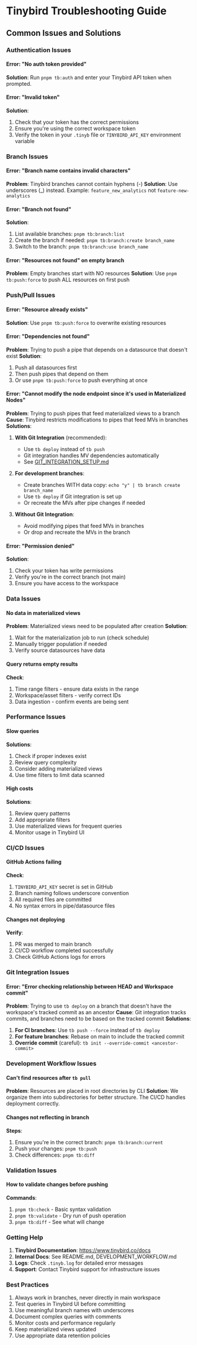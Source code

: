 # Tinybird Troubleshooting Guide

## Common Issues and Solutions

### Authentication Issues

#### Error: "No auth token provided"

**Solution**: Run `pnpm tb:auth` and enter your Tinybird API token when prompted.

#### Error: "Invalid token"

**Solution**:

1. Check that your token has the correct permissions
2. Ensure you're using the correct workspace token
3. Verify the token in your `.tinyb` file or `TINYBIRD_API_KEY` environment variable

### Branch Issues

#### Error: "Branch name contains invalid characters"

**Problem**: Tinybird branches cannot contain hyphens (-)
**Solution**: Use underscores (\_) instead. Example: `feature_new_analytics` not `feature-new-analytics`

#### Error: "Branch not found"

**Solution**:

1. List available branches: `pnpm tb:branch:list`
2. Create the branch if needed: `pnpm tb:branch:create branch_name`
3. Switch to the branch: `pnpm tb:branch:use branch_name`

#### Error: "Resources not found" on empty branch

**Problem**: Empty branches start with NO resources
**Solution**: Use `pnpm tb:push:force` to push ALL resources on first push

### Push/Pull Issues

#### Error: "Resource already exists"

**Solution**: Use `pnpm tb:push:force` to overwrite existing resources

#### Error: "Dependencies not found"

**Problem**: Trying to push a pipe that depends on a datasource that doesn't exist
**Solution**:

1. Push all datasources first
2. Then push pipes that depend on them
3. Or use `pnpm tb:push:force` to push everything at once

#### Error: "Cannot modify the node endpoint since it's used in Materialized Nodes"

**Problem**: Trying to push pipes that feed materialized views to a branch
**Cause**: Tinybird restricts modifications to pipes that feed MVs in branches
**Solutions**:

1. **With Git Integration** (recommended):

   - Use `tb deploy` instead of `tb push`
   - Git integration handles MV dependencies automatically
   - See [GIT_INTEGRATION_SETUP.md](./GIT_INTEGRATION_SETUP.md)

2. **For development branches**:

   - Create branches WITH data copy: `echo "y" | tb branch create branch_name`
   - Use `tb deploy` if Git integration is set up
   - Or recreate the MVs after pipe changes if needed

3. **Without Git Integration**:
   - Avoid modifying pipes that feed MVs in branches
   - Or drop and recreate the MVs in the branch

#### Error: "Permission denied"

**Solution**:

1. Check your token has write permissions
2. Verify you're in the correct branch (not main)
3. Ensure you have access to the workspace

### Data Issues

#### No data in materialized views

**Problem**: Materialized views need to be populated after creation
**Solution**:

1. Wait for the materialization job to run (check schedule)
2. Manually trigger population if needed
3. Verify source datasources have data

#### Query returns empty results

**Check**:

1. Time range filters - ensure data exists in the range
2. Workspace/asset filters - verify correct IDs
3. Data ingestion - confirm events are being sent

### Performance Issues

#### Slow queries

**Solutions**:

1. Check if proper indexes exist
2. Review query complexity
3. Consider adding materialized views
4. Use time filters to limit data scanned

#### High costs

**Solutions**:

1. Review query patterns
2. Add appropriate filters
3. Use materialized views for frequent queries
4. Monitor usage in Tinybird UI

### CI/CD Issues

#### GitHub Actions failing

**Check**:

1. `TINYBIRD_API_KEY` secret is set in GitHub
2. Branch naming follows underscore convention
3. All required files are committed
4. No syntax errors in pipe/datasource files

#### Changes not deploying

**Verify**:

1. PR was merged to main branch
2. CI/CD workflow completed successfully
3. Check GitHub Actions logs for errors

### Git Integration Issues

#### Error: "Error checking relationship between HEAD and Workspace commit"

**Problem**: Trying to use `tb deploy` on a branch that doesn't have the workspace's tracked commit as an ancestor
**Cause**: Git integration tracks commits, and branches need to be based on the tracked commit
**Solutions**:

1. **For CI branches**: Use `tb push --force` instead of `tb deploy`
2. **For feature branches**: Rebase on main to include the tracked commit
3. **Override commit** (careful): `tb init --override-commit <ancestor-commit>`

### Development Workflow Issues

#### Can't find resources after `tb pull`

**Problem**: Resources are placed in root directories by CLI
**Solution**: We organize them into subdirectories for better structure. The CI/CD handles deployment correctly.

#### Changes not reflecting in branch

**Steps**:

1. Ensure you're in the correct branch: `pnpm tb:branch:current`
2. Push your changes: `pnpm tb:push`
3. Check differences: `pnpm tb:diff`

### Validation Issues

#### How to validate changes before pushing

**Commands**:

1. `pnpm tb:check` - Basic syntax validation
2. `pnpm tb:validate` - Dry run of push operation
3. `pnpm tb:diff` - See what will change

### Getting Help

1. **Tinybird Documentation**: https://www.tinybird.co/docs
2. **Internal Docs**: See README.md, DEVELOPMENT_WORKFLOW.md
3. **Logs**: Check `.tinyb.log` for detailed error messages
4. **Support**: Contact Tinybird support for infrastructure issues

### Best Practices

1. Always work in branches, never directly in main workspace
2. Test queries in Tinybird UI before committing
3. Use meaningful branch names with underscores
4. Document complex queries with comments
5. Monitor costs and performance regularly
6. Keep materialized views updated
7. Use appropriate data retention policies
